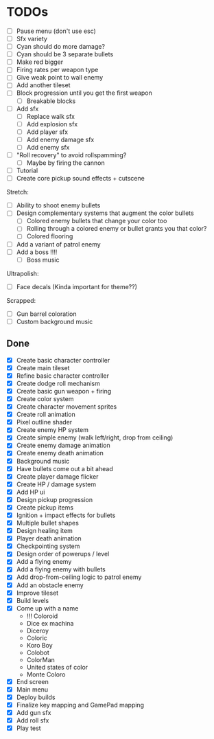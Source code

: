 # TODOs


- [ ] Pause menu (don't use esc)
- [ ] Sfx variety
- [ ] Cyan should do more damage?
- [ ] Cyan should be 3 separate bullets
- [ ] Make red bigger
- [ ] Firing rates per weapon type
- [ ] Give weak point to wall enemy
- [ ] Add another tileset
- [ ] Block progression until you get the first weapon
  - [ ] Breakable blocks
- [ ] Add sfx
  - [ ] Replace walk sfx
  - [ ] Add explosion sfx
  - [ ] Add player sfx
  - [ ] Add enemy damage sfx
  - [ ] Add enemy sfx
- [ ] "Roll recovery" to avoid rollspamming?
  - [ ] Maybe by firing the cannon
- [ ] Tutorial
- [ ] Create core pickup sound effects + cutscene

Stretch:
- [ ] Ability to shoot enemy bullets
- [ ] Design complementary systems that augment the color bullets
  - [ ] Colored enemy bullets that change your color too
  - [ ] Rolling through a colored enemy or bullet grants you that color?
  - [ ] Colored flooring
- [ ] Add a variant of patrol enemy
- [ ] Add a boss !!!!
  - [ ] Boss music

Ultrapolish:
- [ ] Face decals (Kinda important for theme??)

Scrapped:
- [ ] Gun barrel coloration
- [ ] Custom background music

## Done
- [x] Create basic character controller
- [x] Create main tileset
- [x] Refine basic character controller
- [x] Create dodge roll mechanism
- [x] Create basic gun weapon + firing
- [x] Create color system
- [x] Create character movement sprites
- [x] Create roll animation
- [x] Pixel outline shader
- [x] Create enemy HP system
- [x] Create simple enemy (walk left/right, drop from ceiling)
- [x] Create enemy damage animation
- [x] Create enemy death animation
- [x] Background music
- [x] Have bullets come out a bit ahead
- [x] Create player damage flicker
- [x] Create HP / damage system
- [x] Add HP ui
- [x] Design pickup progression
- [x] Create pickup items
- [x] Ignition + impact effects for bullets
- [x] Multiple bullet shapes
- [x] Design healing item
- [x] Player death animation
- [x] Checkpointing system
- [x] Design order of powerups / level
- [x] Add a flying enemy
- [x] Add a flying enemy with bullets
- [x] Add drop-from-ceiling logic to patrol enemy
- [x] Add an obstacle enemy
- [x] Improve tileset
- [x] Build levels
- [x] Come up with a name
  - !!! Coloroid
  - Dice ex machina
  - Diceroy
  - Coloric
  - Koro Boy
  - Colobot
  - ColorMan
  - United states of color
  - Monte Coloro
- [x] End screen
- [x] Main menu
- [x] Deploy builds
- [x] Finalize key mapping and GamePad mapping
- [x] Add gun sfx
- [x] Add roll sfx
- [x] Play test
